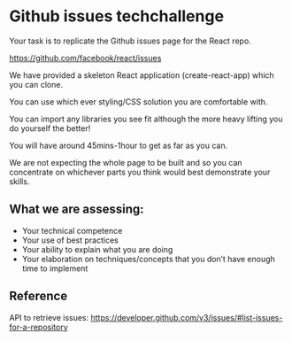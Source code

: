 # Github issues techchallenge
Your task is to replicate the Github issues page for the React repo.

https://github.com/facebook/react/issues

We have provided a skeleton React application (create-react-app) which you can clone. 

You can use which ever styling/CSS solution you are comfortable with.

You can import any libraries you see fit although the more heavy lifting you do yourself the better!

You will have around 45mins-1hour to get as far as you can.

We are not expecting the whole page to be built and so you can concentrate on whichever parts you think would best demonstrate your skills.

## What we are assessing:
- Your technical competence
- Your use of best practices
- Your ability to explain what you are doing
- Your elaboration on techniques/concepts that you don’t have enough time to implement

## Reference
API to retrieve issues: https://developer.github.com/v3/issues/#list-issues-for-a-repository
